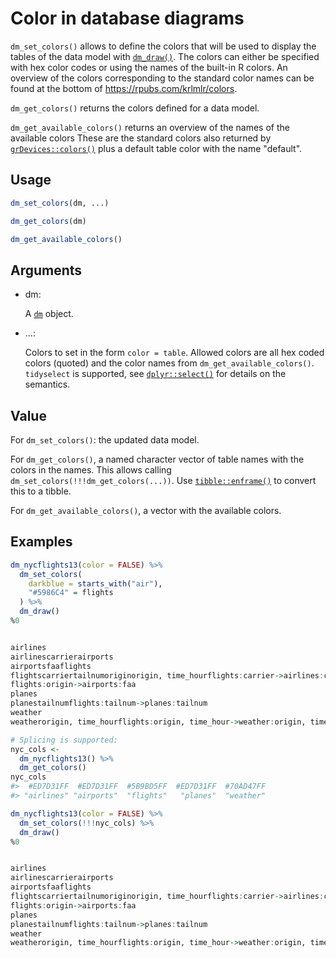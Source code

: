 # Color in database diagrams

`dm_set_colors()` allows to define the colors that will be used to
display the tables of the data model with
[`dm_draw()`](https://dm.cynkra.com/dev/reference/dm_draw.md). The
colors can either be specified with hex color codes or using the names
of the built-in R colors. An overview of the colors corresponding to the
standard color names can be found at the bottom of
<https://rpubs.com/krlmlr/colors>.

`dm_get_colors()` returns the colors defined for a data model.

`dm_get_available_colors()` returns an overview of the names of the
available colors These are the standard colors also returned by
[`grDevices::colors()`](https://rdrr.io/r/grDevices/colors.html) plus a
default table color with the name "default".

## Usage

``` r
dm_set_colors(dm, ...)

dm_get_colors(dm)

dm_get_available_colors()
```

## Arguments

- dm:

  A [`dm`](https://dm.cynkra.com/dev/reference/dm.md) object.

- ...:

  Colors to set in the form `color = table`. Allowed colors are all hex
  coded colors (quoted) and the color names from
  `dm_get_available_colors()`. `tidyselect` is supported, see
  [`dplyr::select()`](https://dplyr.tidyverse.org/reference/select.html)
  for details on the semantics.

## Value

For `dm_set_colors()`: the updated data model.

For `dm_get_colors()`, a named character vector of table names with the
colors in the names. This allows calling
`dm_set_colors(!!!dm_get_colors(...))`. Use
[`tibble::enframe()`](https://tibble.tidyverse.org/reference/enframe.html)
to convert this to a tibble.

For `dm_get_available_colors()`, a vector with the available colors.

## Examples

``` r
dm_nycflights13(color = FALSE) %>%
  dm_set_colors(
    darkblue = starts_with("air"),
    "#5986C4" = flights
  ) %>%
  dm_draw()
%0


airlines
airlinescarrierairports
airportsfaaflights
flightscarriertailnumoriginorigin, time_hourflights:carrier->airlines:carrier
flights:origin->airports:faa
planes
planestailnumflights:tailnum->planes:tailnum
weather
weatherorigin, time_hourflights:origin, time_hour->weather:origin, time_hour

# Splicing is supported:
nyc_cols <-
  dm_nycflights13() %>%
  dm_get_colors()
nyc_cols
#>  #ED7D31FF  #ED7D31FF  #5B9BD5FF  #ED7D31FF  #70AD47FF 
#> "airlines" "airports"  "flights"   "planes"  "weather" 

dm_nycflights13(color = FALSE) %>%
  dm_set_colors(!!!nyc_cols) %>%
  dm_draw()
%0


airlines
airlinescarrierairports
airportsfaaflights
flightscarriertailnumoriginorigin, time_hourflights:carrier->airlines:carrier
flights:origin->airports:faa
planes
planestailnumflights:tailnum->planes:tailnum
weather
weatherorigin, time_hourflights:origin, time_hour->weather:origin, time_hour
```
